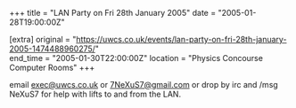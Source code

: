 +++
title = "LAN Party on Fri 28th January 2005"
date = "2005-01-28T19:00:00Z"

[extra]
original = "https://uwcs.co.uk/events/lan-party-on-fri-28th-january-2005-1474488960275/"    
end_time = "2005-01-30T22:00:00Z"
location = "Physics Concourse Computer Rooms"
+++

email exec@uwcs.co.uk or 7NeXuS7@gmail.com or drop by irc and /msg NeXuS7 for help with lifts to and from the LAN.

